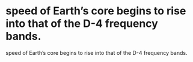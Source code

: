 # speed of Earth’s core begins to rise into that of the D-4 frequency bands.

speed of Earth’s core begins to rise into that of the D-4 frequency bands.